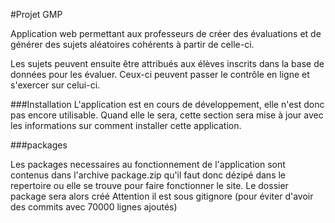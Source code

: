 #Projet GMP

Application web permettant aux professeurs de créer des
évaluations et de générer des sujets aléatoires cohérents
à partir de celle-ci.

Les sujets peuvent ensuite être attribués aux élèves inscrits
dans la base de données pour les évaluer. Ceux-ci peuvent
passer le contrôle en ligne et s'exercer sur celui-ci.

###Installation
L'application est en cours de développement, elle n'est donc
pas encore utilisable. Quand elle le sera, cette section sera
mise à jour avec les informations sur comment installer cette
application.

###packages

Les packages necessaires au fonctionnement de l'application sont contenus dans l'archive package.zip qu'il faut donc dézipé dans le repertoire ou elle se trouve pour faire fonctionner le site. Le dossier package sera alors créé Attention il est sous gitignore (pour éviter d'avoir des commits avec 70000 lignes ajoutés)
